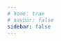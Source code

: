 ```yaml
---
# home: true
# navbar: false
sidebar: false
---
```


<n-message-provider placement="top">
<HomePage/>
</n-message-provider>

<script>

import { defineComponent, ref, getCurrentInstance } from "vue";
import { NMessageProvider } from "naive-ui";

export default defineComponent({
  components: {
      NMessageProvider
  },
});
</script>
